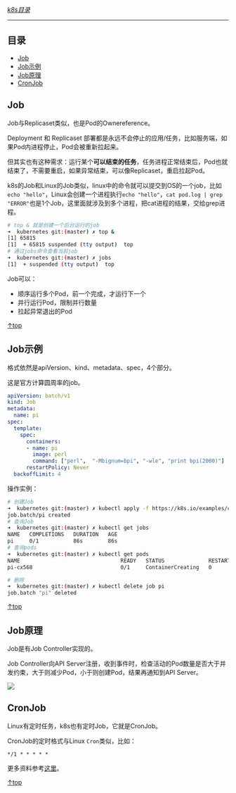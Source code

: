 [*k8s目录*](https://github.com/Shitaibin/notes/tree/master/kubernetes#%E7%9B%AE%E5%BD%95)

----

## 目录

- [Job](#Job)
- [Job示例](#Job示例)
- [Job原理](#Job原理)
- [CronJob](#CronJob)


## Job

Job与Replicaset类似，也是Pod的Ownereference。

Deployment 和 Replicaset 部署都是永远不会停止的应用/任务，比如服务端，如果Pod内进程停止，Pod会被重新拉起来。

但其实也有这种需求：运行某个**可以结束的任务**，任务进程正常结束后，Pod也就结束了，不需要重启，如果异常结束，可以像Replicaset，重启拉起Pod。

k8s的Job和Linux的Job类似，linux中的命令就可以提交到OS的一个job，比如`echo "hello"`，Linux会创建一个进程执行`echo "hello"`，`cat pod.log | grep "ERROR"`也是1个Job，这里面就涉及到多个进程，把cat进程的结果，交给grep进程。

```sh
# top & 就是创建一个后台运行的job
➜  kubernetes git:(master) ✗ top &
[1] 65815
[1]  + 65815 suspended (tty output)  top
# 通过jobs命令查看当前job
➜  kubernetes git:(master) ✗ jobs
[1]  + suspended (tty output)  top
```

Job可以：
- 顺序运行多个Pod，前一个完成，才运行下一个
- 并行运行Pod，限制并行数量
- 拉起异常退出的Pod

[↑top](#目录)

## Job示例

格式依然是apiVersion、kind、metadata、spec，4个部分。

这是官方计算圆周率的job。

```yaml
apiVersion: batch/v1
kind: Job
metadata:
  name: pi
spec:
  template:
    spec:
      containers:
      - name: pi
        image: perl
        command: ["perl",  "-Mbignum=bpi", "-wle", "print bpi(2000)"]
      restartPolicy: Never
  backoffLimit: 4
```

操作实例：

```sh
# 创建Job
➜  kubernetes git:(master) ✗ kubectl apply -f https://k8s.io/examples/controllers/job.yaml
job.batch/pi created
# 查询Job
➜  kubernetes git:(master) ✗ kubectl get jobs
NAME   COMPLETIONS   DURATION   AGE
pi     0/1           86s        86s
# 查询pods
➜  kubernetes git:(master) ✗ kubectl get pods
NAME                                READY   STATUS              RESTARTS   AGE
pi-cx568                            0/1     ContainerCreating   0          8m7s

# 删除
➜  kubernetes git:(master) ✗ kubectl delete job pi
job.batch "pi" deleted
```

[↑top](#目录)


## Job原理

Job是有Job Controller实现的。

Job Controller向API Server注册，收到事件时，检查活动的Pod数量是否大于并发约束，大于则减少Pod，小于则创建Pod，结果再通知到API Server。

![](http://img.lessisbetter.site/k8s-job.png)


## CronJob

Linux有定时任务，k8s也有定时Job，它就是CronJob。

CronJob的定时格式与Linux `Cron`类似，比如：

```
*/1 * * * * *
```

更多资料参考[这里](https://kubernetes.io/docs/concepts/workloads/controllers/cron-jobs/)。


[↑top](#目录)
